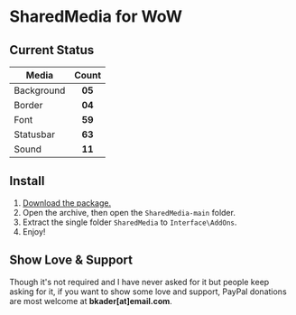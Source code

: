 # SharedMedia for WoW

## Current Status

| Media      |      Count    |
|------------|:-------------:|
| Background |     **05**    |
| Border     |     **04**    |
| Font       |     **59**    |
| Statusbar  |     **63**    |
| Sound      |     **11**    |

## Install

1. [Download the package.](https://github.com/bkader/SharedMedia/archive/refs/heads/main.zip)
2. Open the archive, then open the `SharedMedia-main` folder.
3. Extract the single folder `SharedMedia` to `Interface\AddOns`.
4. Enjoy!

## Show Love & Support

Though it's not required and I have never asked for it but people keep asking for it, if you want to show some love and support, PayPal donations are most welcome at **bkader[at]email.com**.